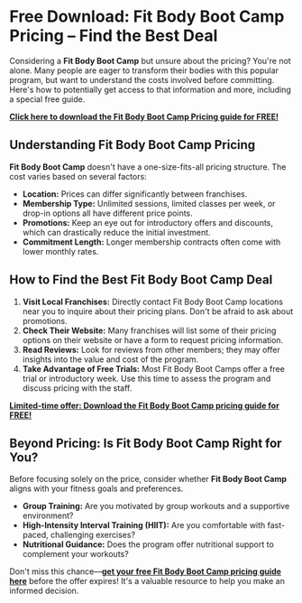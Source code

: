# Free Download: Fit Body Boot Camp Pricing – Find the Best Deal

Considering a **Fit Body Boot Camp** but unsure about the pricing? You're not alone. Many people are eager to transform their bodies with this popular program, but want to understand the costs involved before committing. Here's how to potentially get access to that information and more, including a special free guide.

[**Click here to download the Fit Body Boot Camp Pricing guide for FREE!**](https://udemywork.com/fit-body-boot-camp-pricing)

## Understanding Fit Body Boot Camp Pricing

**Fit Body Boot Camp** doesn't have a one-size-fits-all pricing structure. The cost varies based on several factors:

*   **Location:** Prices can differ significantly between franchises.
*   **Membership Type:** Unlimited sessions, limited classes per week, or drop-in options all have different price points.
*   **Promotions:** Keep an eye out for introductory offers and discounts, which can drastically reduce the initial investment.
*   **Commitment Length:** Longer membership contracts often come with lower monthly rates.

## How to Find the Best Fit Body Boot Camp Deal

1.  **Visit Local Franchises:** Directly contact Fit Body Boot Camp locations near you to inquire about their pricing plans. Don't be afraid to ask about promotions.
2.  **Check Their Website:** Many franchises will list some of their pricing options on their website or have a form to request pricing information.
3.  **Read Reviews:** Look for reviews from other members; they may offer insights into the value and cost of the program.
4.  **Take Advantage of Free Trials:** Most Fit Body Boot Camps offer a free trial or introductory week. Use this time to assess the program and discuss pricing with the staff.

[**Limited-time offer: Download the Fit Body Boot Camp pricing guide for FREE!**](https://udemywork.com/fit-body-boot-camp-pricing)

## Beyond Pricing: Is Fit Body Boot Camp Right for You?

Before focusing solely on the price, consider whether **Fit Body Boot Camp** aligns with your fitness goals and preferences.

*   **Group Training:** Are you motivated by group workouts and a supportive environment?
*   **High-Intensity Interval Training (HIIT):** Are you comfortable with fast-paced, challenging exercises?
*   **Nutritional Guidance:** Does the program offer nutritional support to complement your workouts?

Don't miss this chance—**[get your free Fit Body Boot Camp pricing guide here](https://udemywork.com/fit-body-boot-camp-pricing)** before the offer expires! It's a valuable resource to help you make an informed decision.

